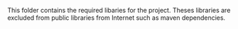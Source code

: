 This folder contains the required libaries for the project. Theses libraries are excluded from public libraries from Internet such as maven dependencies.